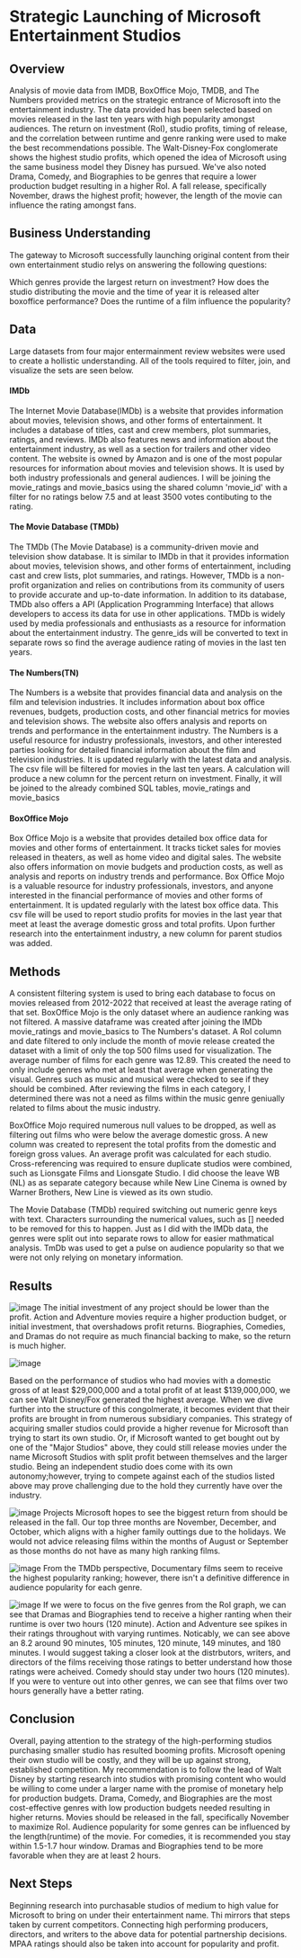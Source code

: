 # Strategic Launching of Microsoft Entertainment Studios

## Overview
Analysis of movie data from IMDB, BoxOffice Mojo, TMDB, and The Numbers provided metrics on the strategic entrance of Microsoft into the entertainment industry. The data provided has been selected based on movies released in the last ten years with high popularity amongst audiences. The return on investment (RoI), studio profits, timing of release, and the correlation between runtime and genre ranking were used to make the best recommendations possible. The Walt-Disney-Fox conglomerate shows the highest studio profits, which opened the idea of Microsoft using the same business model they Disney has pursued. We've also noted Drama, Comedy, and Biographies to be genres that require a lower production budget resulting in a higher RoI. A fall release, specifically November, draws the highest profit; however, the length of the movie can influence the rating amongst fans.

## Business Understanding
The gateway to Microsoft successfully launching original content from their own entertainment studio relys on answering the following questions:

Which genres provide the largest return on investment?
How does the studio distributing the movie and the time of year it is released alter boxoffice performance?
Does the runtime of a film influence the popularity?

## Data
Large datasets from four major entermainment review websites were used to create a hollistic understanding. All of the tools required to filter, join, and visualize the sets are seen below.
#### IMDb
The Internet Movie Database(IMDb) is a website that provides information about movies, television shows, and other forms of entertainment. It includes a database of titles, cast and crew members, plot summaries, ratings, and reviews. IMDb also features news and information about the entertainment industry, as well as a section for trailers and other video content. The website is owned by Amazon and is one of the most popular resources for information about movies and television shows. It is used by both industry professionals and general audiences. I will be joining the movie_ratings and movie_basics using the shared column 'movie_id' with a filter for no ratings below 7.5 and at least 3500 votes contibuting to the rating.
#### The Movie Database (TMDb)
The TMDb (The Movie Database) is a community-driven movie and television show database. It is similar to IMDb in that it provides information about movies, television shows, and other forms of entertainment, including cast and crew lists, plot summaries, and ratings. However, TMDb is a non-profit organization and relies on contributions from its community of users to provide accurate and up-to-date information. In addition to its database, TMDb also offers a API (Application Programming Interface) that allows developers to access its data for use in other applications. TMDb is widely used by media professionals and enthusiasts as a resource for information about the entertainment industry. The genre_ids will be converted to text in separate rows so find the average audience rating of movies in the last ten years.
#### The Numbers(TN)
The Numbers is a website that provides financial data and analysis on the film and television industries. It includes information about box office revenues, budgets, production costs, and other financial metrics for movies and television shows. The website also offers analysis and reports on trends and performance in the entertainment industry. The Numbers is a useful resource for industry professionals, investors, and other interested parties looking for detailed financial information about the film and television industries. It is updated regularly with the latest data and analysis. The csv file will be filtered for movies in the last ten years. A calculation will produce a new column for the percent return on investment. Finally, it will be joined to the already combined SQL tables, movie_ratings and movie_basics
#### BoxOffice Mojo
Box Office Mojo is a website that provides detailed box office data for movies and other forms of entertainment. It tracks ticket sales for movies released in theaters, as well as home video and digital sales. The website also offers information on movie budgets and production costs, as well as analysis and reports on industry trends and performance. Box Office Mojo is a valuable resource for industry professionals, investors, and anyone interested in the financial performance of movies and other forms of entertainment. It is updated regularly with the latest box office data. This csv file will be used to report studio profits for movies in the last year that meet at least the average domestic gross and total profits. Upon further research into the entertainment industry, a new column for parent studios was added. 

## Methods
A consistent filtering system is used to bring each database to focus on movies released from 2012-2022 that received at least the average rating of that set. BoxOffice Mojo is the only dataset where an audience ranking was not filtered. A massive dataframe was created after joining the IMDb movie_ratings and movie_basics to The Numbers's dataset. A RoI column and date filtered to only include the month of movie release created the dataset with a limit of only the top 500 films used for visualization. The average number of films for each genre was 12.89. This created the need to only include genres who met at least that average when generating the visual. Genres such as music and musical were checked to see if they should be combined. After reviewing the films in each category, I determined there was not a need as films within the music genre geniually related to films about the music industry.

BoxOffice Mojo required numerous null values to be dropped, as well as filtering out films who were below the average domestic gross. A new column was created to represent the total profits from the domestic and foreign gross values. An average profit was calculated for each studio. Cross-referencing was required to ensure duplicate studios were combined, such as Lionsgate Films and Lionsgate Studio. I did choose the leave WB (NL) as as separate category because while New Line Cinema is owned by Warner Brothers, New Line is viewed as its own studio.

The Movie Database (TMDb) required switching out numeric genre keys with text. Characters surrounding the numerical values, such as [] needed to be removed for this to happen. Just as I did with the IMDb data, the genres were split out into separate rows to allow for easier mathmatical analysis. TmDb was used to get a pulse on audience popularity so that we were not only relying on monetary information.

## Results
![image](https://user-images.githubusercontent.com/20844445/209029597-50b7f6bc-42f7-4806-be54-da1301f7cfab.png)
The initial investment of any project should be lower than the profit. Action and Adventure movies require a higher production budget, or initial investment, that overshadows profit returns. Biographies, Comedies, and Dramas do not require as much financial backing to make, so the return is much higher.

![image](https://user-images.githubusercontent.com/20844445/209188318-8a43adda-4487-44ae-b13d-55bc8518ef2c.png)

Based on the performance of studios who had movies with a domestic gross of at least $29,000,000 and a total profit of at least $139,000,000, we can see Walt Disney/Fox generated the highest average. When we dive further into the structure of this congolmerate, it becomes evident that their profits are brought in from numerous subsidiary companies. This strategy of acquiring smaller studios could provide a higher revenue for Microsoft than trying to start its own studio. Or, if Microsoft wanted to get bought out by one of the "Major Studios" above, they could still release movies under the name Microsoft Studios with split profit between themselves and the larger studio. Being an independent studio does come with its own autonomy;however, trying to compete against each of the studios listed above may prove challenging due to the hold they currently have over the industry. 

![image](https://user-images.githubusercontent.com/20844445/209029715-107c9902-549d-406f-9cfa-d90f1736979c.png)
Projects Microsoft hopes to see the biggest return from should be released in the fall. Our top three months are November, December, and October, which aligns with a higher family outtings due to the holidays. We would not advice releasing films within the months of August or September as those months do not have as many high ranking films.

![image](https://user-images.githubusercontent.com/20844445/209029818-9c1c1e66-38a7-4163-9c88-c7188cc34027.png)
From the TMDb perspective, Documentary films seem to receive the highest popularity ranking; however, there isn't a definitive difference in audience popularity for each genre.

![image](https://user-images.githubusercontent.com/20844445/209029774-ab157c96-2026-4e58-809c-d7cfe37a4137.png)
If we were to focus on the five genres from the RoI graph, we can see that Dramas and Biographies tend to receive a higher ranting when their runtime is over two hours (120 minute). Action and Adventure see spikes in their ratings throughout with varying runtimes. Noticably, we can see above an 8.2 around 90 minutes, 105 minutes, 120 minute, 149 minutes, and 180 minutes. I would suggest taking a closer look at the distrbutors, writers, and directors of the films receiving those ratings to better understand how those ratings were acheived. Comedy should stay under two hours (120 minutes). If you were to venture out into other genres, we can see that films over two hours generally have a better rating.

## Conclusion
Overall, paying attention to the strategy of the high-performing studios purchasing smaller studio has resulted booming profits. Microsoft opening their own studio will be costly, and they will be up against strong, established competition. My recommendation is to follow the lead of Walt Disney by starting research into studios with promising content who would be willing to come under a larger name with the promise of monetary help for production budgets. Drama, Comedy, and Biographies are the most cost-effective genres with low production budgets needed resulting in higher returns. Movies should be released in the fall, specifically November to maximize RoI. Audience popularity for some genres can be influenced by the length(runtime) of the movie. For comedies, it is recommended you stay within 1.5-1.7 hour window. Dramas and Biographies tend to be more favorable when they are at least 2 hours.

## Next Steps
Beginning research into purchasable studios of medium to high value for Microsoft to bring on under their entertainment name. Thi mirrors that steps taken by current competitors. Connecting high performing producers, directors, and writers to the above data for potential partnership decisions. MPAA ratings should also be taken into account for popularity and profit.
